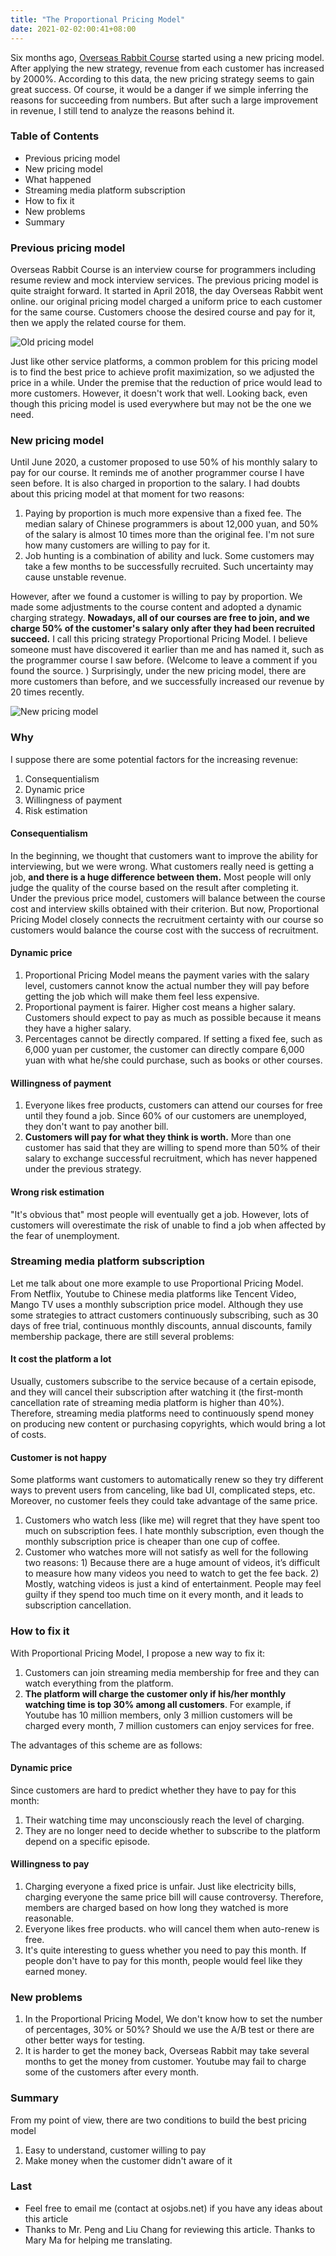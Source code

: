 ```yaml
---
title: "The Proportional Pricing Model"
date: 2021-02-02:00:41+08:00
---
```


Six months ago, [Overseas Rabbit Course](https://osjobs.net/co/) started using a new pricing model. After applying the new strategy, revenue from each customer has increased by 2000%. According to this data, the new pricing strategy seems to gain great success. Of course, it would be a danger if we simple inferring the reasons for succeeding from numbers. But after such a large improvement in revenue, I still tend to analyze the reasons behind it.

<!--more-->

### Table of Contents
- Previous pricing model
- New pricing model
- What happened
- Streaming media platform subscription
- How to fix it
- New problems
- Summary


### Previous pricing model

Overseas Rabbit Course is an interview course for programmers including resume review and mock interview services. The previous pricing model is quite straight forward. It started in April 2018, the day Overseas Rabbit went online. our original pricing model charged a uniform price to each customer for the same course. Customers choose the desired course and pay for it, then we apply the related course for them. 

![Old pricing model](https://cdn.jsdelivr.net/gh/OSJobs/osjobs-info@master/assets/imgs/old%20price.png)

Just like other service platforms, a common problem for this pricing model is to find the best price to achieve profit maximization, so we adjusted the price in a while. Under the premise that the reduction of price would lead to more customers. However, it doesn't work that well. Looking back, even though this pricing model is used everywhere but may not be the one we need. 

### New pricing model

Until June 2020, a customer proposed to use 50% of his monthly salary to pay for our course. It reminds me of another programmer course I have seen before. It is also charged in proportion to the salary. I had doubts about this pricing model at that moment for two reasons: 

1. Paying by proportion is much more expensive than a fixed fee. The median salary of Chinese programmers is about 12,000 yuan, and 50% of the salary is almost 10 times more than the original fee. I'm not sure how many customers are willing to pay for it. 
2. Job hunting is a combination of ability and luck. Some customers may take a few months to be successfully recruited. Such uncertainty may cause unstable revenue. 

However, after we found a customer is willing to pay by proportion. We made some adjustments to the course content and adopted a dynamic charging strategy. **Nowadays, all of our courses are free to join, and we charge 50% of the customer's salary only after they had been recruited succeed.** I call this pricing strategy Proportional Pricing Model. I believe someone must have discovered it earlier than me and has named it, such as the programmer course I saw before. (Welcome to leave a comment if you found the source. ) Surprisingly, under the new pricing model, there are more customers than before, and we successfully increased our revenue by 20 times recently.

![New pricing model](https://cdn.jsdelivr.net/gh/OSJobs/osjobs-info@master/assets/imgs/new%20price.png)

### Why

I suppose there are some potential factors for the increasing revenue:

1. Consequentialism
2. Dynamic price
3. Willingness of payment
4. Risk estimation

#### Consequentialism
In the beginning, we thought that customers want to improve the ability for interviewing, but we were wrong. What customers really need is getting a job, **and there is a huge difference between them.** Most people will only judge the quality of the course based on the result after completing it. Under the previous price model, customers will balance between the course cost and interview skills obtained with their criterion. But now, Proportional Pricing Model closely connects the recruitment certainty with our course so customers would balance the course cost with the success of recruitment. 

#### Dynamic price
1. Proportional Pricing Model means the payment varies with the salary level, customers cannot know the actual number they will pay before getting the job which will make them feel less expensive.
2. Proportional payment is fairer. Higher cost means a higher salary. Customers should expect to pay as much as possible because it means they have a higher salary.
3. Percentages cannot be directly compared. If setting a fixed fee, such as 6,000 yuan per customer, the customer can directly compare 6,000 yuan with what he/she could purchase, such as books or other courses. 

#### Willingness of payment
1. Everyone likes free products, customers can attend our courses for free until they found a job. Since 60% of our customers are unemployed, they don't want to pay another bill. 
2. **Customers will pay for what they think is worth.** More than one customer has said that they are willing to spend more than 50% of their salary to exchange successful recruitment, which has never happened under the previous strategy. 

#### Wrong risk estimation
"It's obvious that" most people will eventually get a job. However, lots of customers will overestimate the risk of unable to find a job when affected by the fear of unemployment.

### Streaming media platform subscription
Let me talk about one more example to use Proportional Pricing Model. From Netflix, Youtube to Chinese media platforms like Tencent Video, Mango TV uses a monthly subscription price model. Although they use some strategies to attract customers continuously subscribing, such as 30 days of free trial, continuous monthly discounts, annual discounts, family membership package, there are still several problems:

#### It cost the platform a lot
Usually, customers subscribe to the service because of a certain episode, and they will cancel their subscription after watching it (the first-month cancellation rate of streaming media platform is higher than 40%). Therefore, streaming media platforms need to continuously spend money on producing new content or purchasing copyrights, which would bring a lot of costs.

#### Customer is not happy
Some platforms want customers to automatically renew so they try different ways to prevent users from canceling, like bad UI, complicated steps, etc. Moreover, no customer feels they could take advantage of the same price. 

1. Customers who watch less (like me) will regret that they have spent too much on subscription fees. I hate monthly subscription, even though the monthly subscription price is cheaper than one cup of coffee. 
2. Customer who watches more will not satisfy as well for the following two reasons: 1) Because there are a huge amount of videos, it’s difficult to measure how many videos you need to watch to get the fee back. 2) Mostly, watching videos is just a kind of entertainment. People may feel guilty if they spend too much time on it every month, and it leads to subscription cancellation.

### How to fix it
With Proportional Pricing Model, I propose a new way to fix it:

1. Customers can join streaming media membership for free and they can watch everything from the platform.
2. **The platform will charge the customer only if his/her monthly watching time is top 30% among all customers**. For example, if Youtube has 10 million members, only 3 million customers will be charged every month, 7 million customers can enjoy services for free. 

The advantages of this scheme are as follows:

#### Dynamic price
Since customers are hard to predict whether they have to pay for this month:
1. Their watching time may unconsciously reach the level of charging. 
2. They are no longer need to decide whether to subscribe to the platform depend on a specific episode. 

#### Willingness to pay
1. Charging everyone a fixed price is unfair. Just like electricity bills, charging everyone the same price bill will cause controversy. Therefore, members are charged based on how long they watched is more reasonable.
2. Everyone likes free products. who will cancel them when auto-renew is free.
3. It's quite interesting to guess whether you need to pay this month. If people don't have to pay for this month, people would feel like they earned money.


### New problems
1. In the Proportional Pricing Model, We don't know how to set the number of percentages, 30% or 50%? Should we use the A/B test or there are other better ways for testing.
2. It is harder to get the money back, Overseas Rabbit may take several months to get the money from customer. Youtube may fail to charge some of the customers after every month.

### Summary
From my point of view, there are two conditions to build the best pricing model 
1. Easy to understand, customer willing to pay
2. Make money when the customer didn't aware of it

### Last
- Feel free to email me (contact at osjobs.net) if you have any ideas about this article 
- Thanks to Mr. Peng and Liu Chang for reviewing this article. Thanks to Mary Ma for helping me translating.
